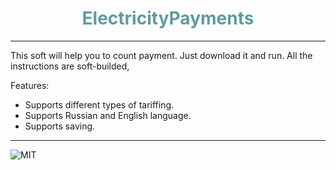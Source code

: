 <h1 style="color: #5e9ca0; text-align: center;">ElectricityPayments</h1>

***

This soft will help you to count payment.
Just download it and run. All the instructions are soft-builded,

Features:
- Supports different types of tariffing.
- Supports Russian and English language.
- Supports saving.

***
![MIT](https://img.shields.io/badge/License-MIT-green.svg)
